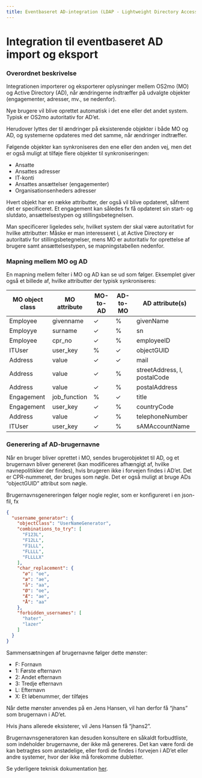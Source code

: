 ```yaml
---
title: Eventbaseret AD-integration (LDAP - Lightweight Directory Access Protocol)
---
```


# Integration til eventbaseret AD import og eksport

### Overordnet beskrivelse

Integrationen importerer og eksporterer oplysninger mellem OS2mo (MO) og Active Directory (AD), når ændringerne
indtræffer på udvalgte objekter (engagementer, adresser, mv., se nedenfor).

Nye brugere vil blive oprettet automatisk i det ene eller det andet system. Typisk er OS2mo autoritativ for AD’et.

Herudover lyttes der til ændringer på eksisterende objekter i både MO og AD, og systemerne opdateres med det samme, når
ændringer indtræffer.

Følgende objekter kan synkroniseres den ene eller den anden vej, men det er også muligt at tilføje flere objekter til
synkroniseringen:

- Ansatte
- Ansattes adresser
- IT-konti
- Ansattes ansættelser (engagementer)
- Organisationsenheders adresser

Hvert objekt har en række attributter, der også vil blive opdateret, såfremt det er specificeret. Et engagement kan
således fx få opdateret sin start- og slutdato, ansættelsestypen og stillingsbetegnelsen.

Man specificerer ligeledes selv, hvilket system der skal være autoritativt for hvilke attributter: Måske er man
interesseret i, at Active Directory er autoritativ for stillingsbetegnelser, mens MO er autoritativ for oprettelse af
brugere samt ansættelsestypen, se mapningstabellen nedenfor.

### Mapning mellem MO og AD

En mapning mellem felter i MO og AD kan se ud som følger. Eksemplet giver også et billede af, hvilke attributter der
typisk synkroniseres:

| MO object class | MO attribute | MO-to-AD | AD-to-MO | AD attribute(s)              |
|-----------------|--------------|----------|----------|------------------------------|
| Employee        | givenname    | ✓        | %        | givenName                    |
| Employye        | surname      | ✓        | %        | sn                           |
| Employee        | cpr_no       | ✓        | %        | employeeID                   |
| ITUser          | user_key     | %        | ✓        | objectGUID                   |
| Address         | value        | ✓        | ✓        | mail                         |
| Address         | value        | ✓        | %        | streetAddress, l, postalCode |
| Address         | value        | ✓        | %        | postalAddress                |
| Engagement      | job_function | %        | ✓        | title                        |
| Engagement      | user_key     | ✓        | %        | countryCode                  |
| Address         | value        | ✓        | %        | telephoneNumber              |
| ITUser          | user_key     | ✓        | %        | sAMAccountName               |

### Generering af AD-brugernavne

Når en bruger bliver oprettet i MO, sendes brugerobjektet til AD, og et brugernavn bliver genereret (kan modificeres
afhængigt af, hvilke navnepolitikker der findes), hvis brugeren ikke i forvejen findes i AD’et. Det er CPR-nummeret, der
bruges som nøgle. Det er også muligt at bruge ADs “objectGUID” attribut som nøgle.

Brugernavnsgenereringen følger nogle regler, som er konfigureret i en json-fil, fx

```json
{
  "username_generator": {
    "objectClass": "UserNameGenerator",
    "combinations_to_try": [
      "F123L",
      "F12LL",
      "F1LLL",
      "FLLLL",
      "FLLLLX"
    ],
    "char_replacement": {
      "ø": "oe",
      "æ": "ae",
      "å": "aa",
      "Ø": "oe",
      "Æ": "ae",
      "Å": "aa"
    },
    "forbidden_usernames": [
      "hater",
      "lazer"
    ]
  }
}
```

Sammensætningen af brugernavne følger dette mønster:

- F: Fornavn
- 1: Første efternavn
- 2: Andet efternavn
- 3: Tredje efternavn
- L: Efternavn
- X: Et løbenummer, der tilføjes

Når dette mønster anvendes på en Jens Hansen, vil han derfor få “jhans” som brugernavn i AD’et.

Hvis jhans allerede eksisterer, vil Jens Hansen få “jhans2”.

Brugernavnsgeneratoren kan desuden konsultere en såkaldt forbudtliste, som indeholder brugernavne, der ikke må
genereres. Det kan være fordi de kan betragtes som anstødelige, eller fordi de findes i forvejen i AD’et eller andre
systemer, hvor der ikke må forekomme dubletter.

Se yderligere teknisk dokumentation [her](https://github.com/magenta-aps/os2mo-ldap-import-export).
